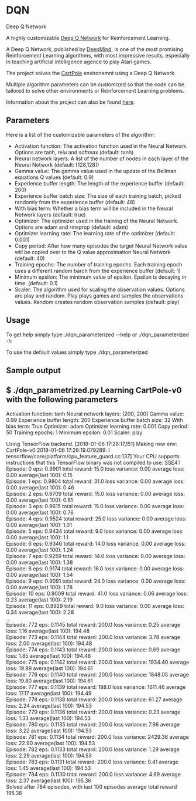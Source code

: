 # DQN
Deep Q Network

A highly customizable [Deep Q Network](https://deepmind.com/research/dqn/) for Reinforcement Learning.

A Deep Q Network, published by [DeepMind](https://deepmind.com/), is one of the most promising Reinforcement Learning algorithms, with most impressive results, especially in teaching artificial intelligence agence to play Atari games. 

The project solves the [CartPole](https://github.com/openai/gym/wiki/CartPole-v0) environemnt using a Deep Q Network. 

Multiple algorithm parameters can be customized so that the code can be tailored to solve other environments or Reinforcement Learning problems.

Information about the project can also be found [here](https://peeknpoke.net/?p=387).

## Parameters
Here is a list of the customizable parameters of the algorithm:
* Activation function: The activation function used in the Neural Network. Options are tanh, relu and softmax (default: tanh)
* Neural network layers: A list of the number of nodes in each layer of the Neural Network (default: [128,128])
* Gamma value: The gamma value used in the update of the Bellman equations Q values (default: 0.9)
* Experience buffer length: The length of the experience buffer (default: 200)
* Experience buffer batch size: The size of each training batch, picked randomly from the experience buffer (default: 48)
* With bias term: Whether a bias term will be included in the Neural Network layers (default: true)
* Optimizer: The optimizer used in the training of the Neural Network. Options are adam and rmsprop (default: adam)
* Optimizer learning rate: The learning rate of the optimizer (default: 0.001)
* Copy period: After how many episodes the target Neural Network value will be copied over to the Q value approximation Neural Network (default: 40)
* Training epochs: The number of training epochs. Each training epoch uses a different random barch from the experience buffer (default: 1)
* Minimum epsilon: The minimum value of epsilon. Epsilon is decaying in time. (default: 0.1)
* Scaler: The algorithm used for scaling the observation values. Options are play and random. Play plays games and samples the observations values. Random creates random observation samples (default: play)

## Usage
To get help simply type
./dqn_parameterized --help or
./dqn_parameterized -h

To use the default values simply type
./dqn_parameterized

## Sample output
$ ./dqn_parametrized.py 
Learning CartPole-v0 with the following parameters
--------------------------------------------------
Activation function: tanh
Neural network layers: [200, 200]
Gamma value: 0.99
Experience buffer length: 200
Experience buffer batch size: 32
With bias term: True
Optimizer: adam
Optimizer learning rate: 0.001
Copy period: 50
Training epochs: 1
Minimum epsilon: 0.01
Scaler: play

Using TensorFlow backend.
[2018-01-06 17:28:17,151] Making new env: CartPole-v0
2018-01-06 17:28:19.079289: I tensorflow/core/platform/cpu_feature_guard.cc:137] Your CPU supports instructions that this TensorFlow binary was not compiled to use: SSE4.1
Episode: 0	eps: 0.9901	total reward: 15.0	loss variance: 0.00	average loss: 0.00	average(last 100): 0.15  
Episode: 1	eps: 0.9804	total reward: 31.0	loss variance: 0.00	average loss: 0.00	average(last 100): 0.46  
Episode: 2	eps: 0.9709	total reward: 15.0	loss variance: 0.00	average loss: 0.00	average(last 100): 0.61  
Episode: 3	eps: 0.9615	total reward: 15.0	loss variance: 0.00	average loss: 0.00	average(last 100): 0.76  
Episode: 4	eps: 0.9524	total reward: 25.0	loss variance: 0.00	average loss: 0.00	average(last 100): 1.01  
Episode: 5	eps: 0.9434	total reward: 9.0	loss variance: 0.00	average loss: 0.00	average(last 100): 1.1  
Episode: 6	eps: 0.9346	total reward: 14.0	loss variance: 0.00	average loss: 0.00	average(last 100): 1.24  
Episode: 7	eps: 0.9259	total reward: 14.0	loss variance: 0.00	average loss: 0.00	average(last 100): 1.38  
Episode: 8	eps: 0.9174	total reward: 16.0	loss variance: 0.00	average loss: 0.00	average(last 100): 1.54  
Episode: 9	eps: 0.9091	total reward: 24.0	loss variance: 0.00	average loss: 0.00	average(last 100): 1.78  
Episode: 10	eps: 0.9009	total reward: 41.0	loss variance: 0.06	average loss: 0.23	average(last 100): 2.19  
Episode: 11	eps: 0.8929	total reward: 9.0	loss variance: 0.00	average loss: 0.34	average(last 100): 2.28  
...  
Episode: 772	eps: 0.1145	total reward: 200.0	loss variance: 0.25	average loss: 1.16	average(last 100): 194.48  
Episode: 773	eps: 0.1144	total reward: 200.0	loss variance: 3.78	average loss: 2.00	average(last 100): 194.48  
Episode: 774	eps: 0.1143	total reward: 200.0	loss variance: 0.69	average loss: 1.85	average(last 100): 194.48  
Episode: 775	eps: 0.1142	total reward: 200.0	loss variance: 1934.40	average loss: 19.99	average(last 100): 194.61  
Episode: 776	eps: 0.1140	total reward: 200.0	loss variance: 1848.05	average loss: 19.80	average(last 100): 194.61  
Episode: 777	eps: 0.1139	total reward: 188.0	loss variance: 1611.46	average loss: 17.17	average(last 100): 194.49  
Episode: 778	eps: 0.1138	total reward: 200.0	loss variance: 61.27	average loss: 2.24	average(last 100): 194.53  
Episode: 779	eps: 0.1136	total reward: 200.0	loss variance: 0.23	average loss: 1.33	average(last 100): 194.53  
Episode: 780	eps: 0.1135	total reward: 200.0	loss variance: 7.96	average loss: 3.22	average(last 100): 194.53  
Episode: 781	eps: 0.1134	total reward: 200.0	loss variance: 2429.36	average loss: 22.90	average(last 100): 194.53  
Episode: 782	eps: 0.1133	total reward: 200.0	loss variance: 1.29	average loss: 2.29	average(last 100): 194.53  
Episode: 783	eps: 0.1131	total reward: 200.0	loss variance: 0.41	average loss: 1.45	average(last 100): 194.53  
Episode: 784	eps: 0.1130	total reward: 200.0	loss variance: 4.89	average loss: 2.37	average(last 100): 195.36  
Solved after 784 episodes, with last 100 episodes average total reward 195.36  
